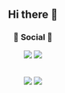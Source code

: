 
<!--
**jiixon/jiixon** is a ✨ _special_ ✨ repository because its `README.md` (this file) appears on your GitHub profile.

Here are some ideas to get you started:

- 🔭 I’m currently working on ...
- 🌱 I’m currently learning ...
- 👯 I’m looking to collaborate on ...
- 🤔 I’m looking for help with ...
- 💬 Ask me about ...
- 📫 How to reach me: ...
- 😄 Pronouns: ...
- ⚡ Fun fact: ...
-->

<!--<div align="center">
  <img align="center" src="https://capsule-render.vercel.app/api?type=waving&color=gradient&customColorList=0,2,2,5,3&reversal=true&height=200&text=jiixon%20github&fontAlign=50&animation=twinkling0&desc=Desc&descAlign=20" />
</div>-->
<div align="center"><h2>Hi there 👋</h2></div>



<h3 align="center"><b>💌 Social 💌</b></h3>
<div align="center">
	<a href="mailto:jr0107380@gmail.com"><img src="https://img.shields.io/badge/Gmail-D14836?style=flat-square&logo=gmail&logoColor=white&link=mailto:jr0107380@gmail.com"/></a>
	<a href="https://www.instagram.com/jiix_on" target="_blank">
		<img src="https://img.shields.io/badge/instagram-E4405F?style=flat-square&logo=Instagram&logoColor=white"/></a>
</div><br>
<!--
<h3 align="center"><b>⛏️Tech Stack⛏️</b></h3>
<div align="center">
	<img src="https://img.shields.io/badge/Spring Boot-6DB33F?style=for-the-badge&logo=appveyor&logo=Spirng Boot&logoColor=white"/>
</div><br>-->



<div align=center>
	<br>
<img src="https://github-readme-stats-eta-lemon.vercel.app/api?username=jiixon&show_icons=true">
<img src="https://github-readme-stats-eta-lemon.vercel.app/api/top-langs/?username=jiixon&layout=compact">


<!--![Jiixon's GitHub Contributor stats](https://github-contributor-stats.vercel.app/api?username=jiixon)-->
</div>
